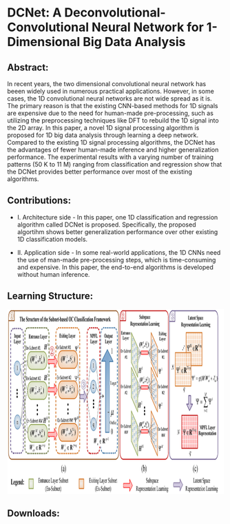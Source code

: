 # DCNet: A Deconvolutional-Convolutional Neural Network for 1-Dimensional Big Data Analysis

## Abstract:
In recent years, the two dimensional convolutional neural network has beeen widely used in numerous practical applications. However, in some cases, the 1D convolutional neural networks are not wide spread as it is. The primary reason is that the existing CNN-based methods for 1D signals are expensive due to the need for human-made pre-processing, such as utilizing the preprocessing techniques like DFT to rebuild the 1D signal into the 2D array. In this paper, a novel 1D signal processing algorithm is proposed for 1D big data analysis through learning a deep network. Compared to the existing 1D signal processing algorithms, the DCNet has the advantages of fewer human-made inference and higher generalization performance. The experimental results with a varying number of training patterns (50 K to 11 M) ranging from classification and regression show that the DCNet provides better performance over most of the existing algorithms.

## Contributions:
* I. Architecture side -  In this paper, one 1D classification and regression algorithm called DCNet is proposed. Specifically, the proposed algortihm shows better generalization performance over other existing 1D classification models. 

* II. Application side - In some real-world applications, the 1D CNNs need the use of man-made pre-processing steps, which is time-consuming and expensive. In this paper, the end-to-end algorithms is developed without human inference.

## Learning Structure:

<img src="https://github.com/W1AE/OCC/blob/main/F.jpg" width="1050" height="430" />

## Downloads:
